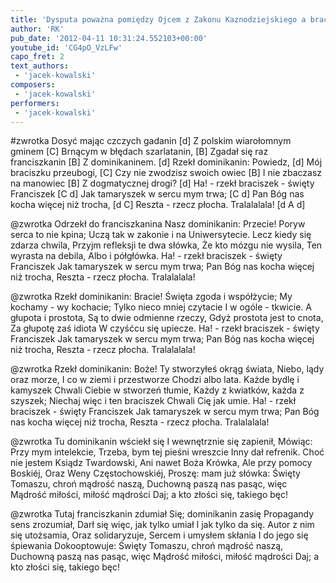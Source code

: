 ```yaml
---
title: 'Dysputa poważna pomiędzy Ojcem z Zakonu Kaznodziejskiego a braciszkiem od Braci Mniejszych'
author: 'RK'
pub_date: '2012-04-11 10:31:24.552103+00:00'
youtube_id: 'CG4pO_VzLFw'
capo_fret: 2
text_authors:
 - 'jacek-kowalski'
composers:
 - 'jacek-kowalski'
performers:
 - 'jacek-kowalski'
---
```


#zwrotka
Dosyć mając czczych gadanin		[d]
Z polskim wiarołomnym gminem		[C]
Brnącym w błędach szarlatanin,		[B]
Zgadał się raz franciszkanin			[B]
Z dominikaninem.				[d]
Rzekł dominikanin: Powiedz,		[d]
Mój braciszku przeubogi,			[C]
Czy nie zwodzisz swoich owiec		[B]
I nie zbaczasz na manowiec			[B]
Z dogmatycznej drogi?			[d]
Ha! - rzekł braciszek - święty Franciszek	[C d]
Jak tamaryszek w sercu mym trwa;		[C d]
Pan Bóg nas kocha więcej niż trocha,		[d C]
Reszta - rzecz płocha. Tralalalala!		[d A d]

@zwrotka
Odrzekł do franciszkanina
Nasz dominikanin: Przecie!
Poryw serca to nie kpina;
Uczą tak w zakonie i na
Uniwersytecie.
Lecz kiedy się zdarza chwila,
Przyjm refleksji te dwa słówka,
Że kto mózgu nie wysila,
Ten wyrasta na debila,
Albo i półgłówka.
Ha! - rzekł braciszek - święty Franciszek
Jak tamaryszek w sercu mym trwa;
Pan Bóg nas kocha więcej niż trocha,
Reszta - rzecz płocha. Tralalalala!

@zwrotka
Rzekł dominikanin: Bracie!
Święta zgoda i współżycie;
My kochamy - wy kochacie;
Tylko nieco mniej czytacie
I w ogóle - tkwicie.
A głupota i prostota,
Są to dwie odmienne rzeczy,
Gdyż prostota jest to cnota,
Za głupotę zaś idiota
W czyśćcu się upiecze.
Ha! - rzekł braciszek - święty Franciszek
Jak tamaryszek w sercu mym trwa;
Pan Bóg nas kocha więcej niż trocha,
Reszta - rzecz płocha. Tralalalala!

@zwrotka
Rzekł dominikanin: Boże!
Ty stworzyłeś okrąg świata,
Niebo, lądy oraz morze,
I co w ziemi i przestworze
Chodzi albo lata.
Każde bydlę i kamyszek
Chwali Ciebie w stworzeń tłumie,
Każdy z kwiatków, każda z szyszek;
Niechaj więc i ten braciszek
Chwali Cię jak umie.
Ha! - rzekł braciszek - święty Franciszek
Jak tamaryszek w sercu mym trwa;
Pan Bóg nas kocha więcej niż trocha,
Reszta - rzecz płocha. Tralalalala!

@zwrotka
Tu dominikanin wściekł się
I wewnętrznie się zapienił,
Mówiąc: Przy mym intelekcie,
Trzeba, bym tej pieśni wreszcie
Inny dał refrenik.
Choć nie jestem Ksiądz Twardowski,
Ani nawet Boża Krówka,
Ale przy pomocy Boskiéj,
Oraz Weny Częstochowskiéj,
Proszę: mam już słówka:
Święty Tomaszu, chroń mądrość naszą,
Duchowną paszą nas pasąc, więc
Mądrość miłości, miłość mądrości
Daj; a kto złości się, takiego bęc!

@zwrotka
Tutaj franciszkanin zdumiał
Się; dominikanin zasię
Propagandy sens zrozumiał,
Darł się więc, jak tylko umiał
I jak tylko da się.
Autor z nim się utożsamia,
Oraz solidaryzuje,
Sercem i umysłem skłania
I do jego się śpiewania
Dokooptowuje:
Święty Tomaszu, chroń mądrość naszą,
Duchowną paszą nas pasąc, więc
Mądrość miłości, miłość mądrości
Daj; a kto złości się, takiego bęc!